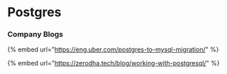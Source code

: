 # Postgres

### Company Blogs

{% embed url="https://eng.uber.com/postgres-to-mysql-migration/" %}

{% embed url="https://zerodha.tech/blog/working-with-postgresql/" %}



